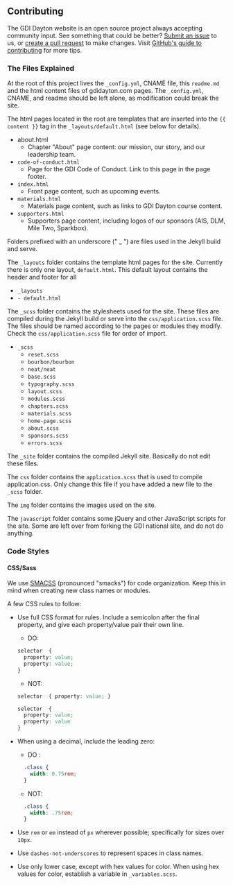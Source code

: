 ## Contributing

The GDI Dayton website is an open source project always accepting community input. See something that could be better? [Submit an issue](https://github.com/gdidayton/gdidayton/issues) to us, or [create a pull request](https://github.com/gdidayton/gdidayton/pulls) to make changes. Visit [GitHub's guide to contributing](https://guides.github.com/activities/contributing-to-open-source/) for more tips.


### The Files Explained

At the root of this project lives the `_config.yml`, CNAME file, this `readme.md` and the html content files of gdidayton.com pages. The `_config.yml`, CNAME, and readme should be left alone, as modification could break the site.

The html pages located in the root are templates that are inserted into the `{{ content }}` tag in the `_layouts/default.html` (see below for details).

* about.html
  * Chapter "About" page content: our mission, our story, and our leadership team.    
* `code-of-conduct.html`
  * Page for the GDI Code of Conduct. Link to this page in the page footer.
* `index.html`
  * Front page content, such as upcoming events.
* `materials.html`
  * Materials page content, such as links to GDI Dayton course content.
* `supporters.html`
  * Supporters page content, including logos of our sponsors (AIS, DLM, Mile Two, Sparkbox).

Folders prefixed with an underscore (" _ ") are files used in the Jekyll build and serve.

The `_layouts` folder contains the template html pages for the site. Currently there is only one layout, `default.html`. This default layout contains the header and footer for all
* `_layouts`
*  `- default.html`

The `_scss` folder contains the stylesheets used for the site. These files are compiled during the Jekyll build or serve into the `css/application.scss` file. The files should be named according to the pages or modules they modify.
Check the `css/application.scss` file for order of import.
- `_scss`
   - `reset.scss`
   - `bourbon/bourbon`
   - `neat/neat`
   - `base.scss`
   - `typography.scss`
   - `layout.scss`
   - `modules.scss`
   - `chapters.scss`
   - `materials.scss`
   - `home-page.scss`
   - `about.scss`
   - `sponsors.scss`
   - `errors.scss`

The `_site` folder contains the compiled Jekyll site. Basically do not edit these files.

The `css` folder contains the `application.scss` that is used to compile application.css. Only change this file if you have added a new file to the `_scss` folder.

The `img` folder contains the images used on the site.

The `javascript` folder contains some jQuery and other JavaScript scripts for the site. Some are left over from forking the GDI national site, and do not do anything.

### Code Styles

#### CSS/Sass
We use [SMACSS](https://smacss.com/) (pronounced "smacks") for code organization. Keep this in mind when creating new class names or modules.

A few CSS rules to follow:

* Use full CSS format for rules. Include a semicolon after the final property, and give each property/value pair their own line.

  * DO:

  ``` css
  selector  {
    property: value;
    property: value;
  }
  ```

  * NOT:

  ``` css
  selector  { property: value; }
  ```
  ``` css
  selector  {
    property: value;
    property: value
  }
  ```

* When using a decimal, include the leading zero:
  * DO :
  ``` css
    .class {
      width: 0.75rem;
    }
  ```
  * NOT:
  ``` css
    .class {
      width: .75rem;
    }
  ```


* Use `rem` or `em` instead of `px` wherever possible; specifically for sizes over `10px`.

* Use `dashes-not-underscores` to represent spaces in class names.

* Use only lower case, except with hex values for color. When using hex values for color, establish a variable in `_variables.scss`.
